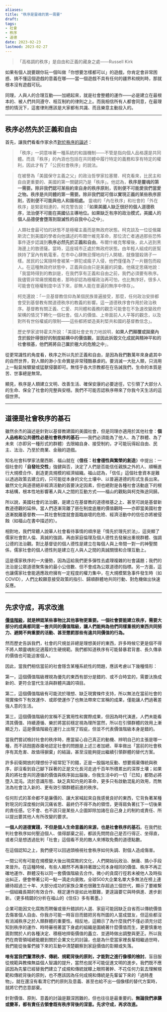 ```yaml
---
aliases: 
title: "秩序是靈魂的第一需要"
draft: 
tags: 
- 社會
- 秩序
- 道德
date: 2023-02-23
lastmod: 2023-02-27
---
```

>「高格調的秩序」是自由和正義的藏身之處——Russell Kirk

如果有個人說要跟你玩一個叫做「你想要怎樣都可以」的遊戲，你肯定會非常困惑、搞不懂這個遊戲的意義在哪——當一個遊戲不具有任何的疆界和規則時，那就根本沒有遊戲可玩。

同理，人與人的合理互動——加總起來，就是社會整體的運作——必是建立在最根本的、被人們共同遵守、相互制約的律則之上。而我相信所有人都會同意，在最理想的情況下，這套律則應該是大家都有共識、而且樂意主動投入的。

---

## 秩序必然先於正義和自由

首先，讓我們看看作家余杰[對於秩序的論述](https://rightpoint.site/column-yujie-kirk-210909/)：

> 「秩序」一詞意味著一種系統的和諧機制——不管是指向個人品格還是共同體。而且「秩序」的內涵也包括在共同體中履行特定的義務和享有特定的權利，因此才有了「公民社會秩序」的說法。

> 在被譽為「美國保守主義之父」的政治哲學家拉塞爾．柯克看來，比民主和自由更重要的、美國的第一關鍵詞乃是「秩序」。他認為，**秩序是靈魂的第一需要。除非我們認可某些約束自身的秩序原則，否則便不可能愛我們當愛之物。秩序是共同體的第一需要。除非我們認可借以實現正義的某些秩序原則，否則便不可能與他人和諧相處。** 靈魂的「內在秩序」和社會的「外在秩序」是緊密相連的，柯克警告說：「**如果美國人缺乏很好的個人道德秩序，法治便不可能在美國佔主導地位。如果缺乏有序的政治模式，美國人的個人品德便會墮落到毀滅性的自我中心之中**」。

> 人類社會最可怕的狀態不是極權主義而是無政府狀態。柯克談及一位從俄羅斯流亡到美國的學者向他講述的布爾什維克革命，那位流亡者通過那些恐怖事件逐步認識到**秩序必然先於正義和自由**。布爾什維克奪權後，此人逃到黑海邊上的敖德薩。當時，這座城市正處於無政府狀態。由年輕人組成的匪幫挾持了室內有軌電車，在市中心肆無忌憚地向行人開槍，就像獵殺鴿子一樣。居民的公寓隨時會被某一罪犯或瘋子入侵，他們僅僅為了一片麵包而殺人。在這種無政府狀態中，正義與自由只是美麗的詞彙。他痛定思痛地說：「我當時得到的教訓是，在我們享有正義和自由之前，我們必須要有秩序。我儘管非常痛恨獨裁者，那時卻認為極權政治再可怕，也比無序好。很多人可能會在極權制度中活下來，卻無人能在普遍的無序中倖存」。

> 柯克還說：「一旦基督教信仰為某個民族普遍接受，那麼，任何政治安排都會受到基督教有關道德秩序的教義的影響。這一道德秩序會作用於政治秩序。基督教有關正義、仁愛、共同體和義務的觀念可能會在不急速改變政府架構的情況下轉化一個社會。個人的價值、上帝面前人人平等的觀念，以及對所有世俗權威的限制——這些都將塑造美利堅共和國的基督教信念」。

> 歷史學家波特霍夫所說：「美國社會史有力地說明，**如果人們顛覆或拋棄內含於設計得很好的制度結構中的價值觀，並因此拆毀文化成就與精神平和的社會根基，他們將將自己置於極大的危險之中**」。

從更常識性的角度看，秩序之所以先於正義和自由，是因為我們數萬年來身處其中的自然世界，對人類的渺小生命實是非常殘酷暴虐的。要消滅一大批人類，只消用上一點氣候驟變或猛獸侵襲即可。無怪乎各大宗教都在在告誡我們，生命的本質是苦、世事總是無常。

顯見，秩序是人類建立文明、改善生活、確保安康的必要途徑，它引領了大部分人的生命、保全了社會的完整與安穩。我們不可能否認秩序帶來了你我今天生活的這個世界。

---

## 道德是社會秩序的基石

雖然余杰的論述是針對以基督教建國的美國社會，但是同理亦適用於其他社會：**個人品格和公共德性必是社會秩序的基石**——我們必須能為了他人、為了群體、為了未來（亦即另一種形式的群體）去限縮自身、接受制約，才可能玩得起自由、民主、法治、乃至於商業、金融的遊戲。

知名社會科學家法蘭西斯．福山就在《**信任：社會德性與繁榮的創造**》中提出：一個社會的「**自發社交性**」強健與否，決定了人們是否能信任親族之外的人、順暢進行大規模合作、創造更具規模的經濟組織。福山認為，「信任」這個社會資本是難以透過政策去建立的，只可能從本身的文化土壤中、以普遍道德的形式生長出來。雖然文化與道德絕非經濟活動的首要決定因素，但也絕對是各種社會活動底下的根本結構，根本性地影響著人與人之間的互動方式——福山的觀點與柯克殊途同歸。

所以說，美國社會的法治觀，是建立在基督教的道德根基之上、甚至可說是基督新教道德觀的延伸。當人們逐漸背離了嵌在制度底層的價值觀時——亦即當美國社會逐漸脫離基督教——其社會制度就會面臨崩壞的危險、經濟活動中的信任亦將被侵蝕（如福山在書中描述的）。

相對地，我們常聽人說華人社會看待事情的順序是「情先於理先於法」，這突顯了儒家社會對人倫、真誠的強調，再由家庭倫理及個人德性去發展出重視群體、強調公德的法治觀。對比基督徒的個人德性是建立在每個人與上帝間一對一的神聖關係，儒家社會的個人德性則是建立在人與人之間的真誠關懷和合理互動上。

這是儒家秩序的一大優勢，因為這給我們更多彈性去處理複雜的社會議題；我們的法治是公眾道德聚焦後的最小公倍數、但不會成為公眾道德的指標。另一方面，這也讓儒家社會能適應政府擁有一定程度的權力集中，在大規模緊急事件發生時（如COVID），人們比較願意接受政策的指引、歸順群體地共同行動、對危機做出快速反應。

---

## 先求守成，再求改進

**[價值階級](「價值階級」之於個人和社會.md)，就是辨認某些事物比其他事物更重要。一個社會要能建立秩序，需要大部分的成員都同意一套共同的價值階級，讓人們能夠為他們同樣重視的東西共同努力、避開不夠重要的活動、甚至懲罰那些有違共同價值的行為。**

然而歷史告訴我們，社會的尺規並非總是理想美好的東西，許多時候它更是個不得不將人類靈魂削足適履的生硬規範。我們都知道秩序有可能替暴君背書、長久傳承的價值也可能迫害個人。

因此，當我們相信當前的社會隱含某種系統性的問題，應該考慮以下幾種情形：

第一，這個價值階級裡視為優先的東西有部分是錯的、或不合時宜的，需要汰換成新的、更符合當代生活與群體共識的項目。

第二，這個價值階級有可能流於理想、缺乏現實條件支持，所以無法在當前社會的現實條件下有效運作、或即使運作了也無法帶來它宣稱的成果，僅能讓人們過著差強人意的生活。

第三，這個價值階級的宣稱不乏實用性和實際成果，但因為時代演進，人們未能看清其價值、持續遵循、樂於將當前穩定視為理所當然，所以在引領群體的效用上漸顯乏力，這是價值階級在運行上出現了瑕疵，但並不代表價值階級本身是錯的。

當我們嘗試檢討社會的秩序時，應當留心自己真正的動機、辨明自己的主張是哪一種，而不該囫圇吞棗地認定社會的問題是上述三者加總、草率做出「當前的社會秩序有其危害、故值得摒棄」的結論，甚至沒能夠提出繼續引領群體的替代方案。

許多前衛開放的理想份子經常犯下的錯，正是一股腦地反動、想要揚棄傳統與秩序，卻沒看到自己腳下踩著的正是文化長河走過千百年所積累出的深厚土壤；如果真的將社會共同遵循的價值與秩序拋出腦後，你我生活中的一切「已知」都勢必將墮入混沌。流於意識形態、缺乏真知灼見的革命，更多只有啟動混亂的效用，而無法為社會注入新的、更有效引領群體前進的秩序。

任何形式的革命都不是廉價的、讓大家喊起來自我感覺良好的東西，它背負著某種對現況的深度檢討與沉痛省思、最終仍不得不為的領悟，更得肩負著扛下一切後果的責任感。它不會、也不該只是某些人企圖卸除加諸在自己身上的制約或責任、所以提出要其他人有所改變的要求。

**一個人的道德實踐，不但是個人生命意義的來源，也是社會秩序的基石**。在我們批判社會秩序如何壓迫個人、值得鄙棄之前，都該先問問自己是否行得正、坐得直，或者只是想透過批判「社會」這個看不見的敵人來博取免費的道德點數。

在這個認知之上，我們便可以回過頭檢視社會秩序如何失調、對個人造成傷害。

一間公司有可能在規模變大後出現腐敗的文化，人們開始玩政治、酬庸、搞小手段來晉升。在這種時候，有些人顯然不再秉持著跟公司本身相同的價值、秩序不再正確地運作、群體沒有以同一套價值階級去合作。微小的貪腐行徑若未被他人及時指出糾正，便會帶著公司一點一滴走向衰敗。全球500大企業名單大多無法在榜上連續待超過三十年、大部分成功的家族企業也很難生存超過三個世代，顯示了要維繫一個組織長期的有效合作、穩定運作是如此地艱難，更遑論要它與時俱進、進步創新。（更多精闢的分析在福山的《信任》多有著墨。）

企業可能因文化腐敗而聘僱或晉升錯誤的人選、家庭可能因缺乏自省而以傳統價值去傷害個人自由、你我亦可能一時盲目而錯把另有所圖的人當成盟友，但這些都沒有消減秩序之於人類群體的重要性。相反地，這顯示了為什麼我們不僅必須充分認知到秩序的運作、時時審視著當下身處的組織是圍繞著什麼價值而生，更要慎重地面對關於人的各種決定、積極地捍衛價值的矗立、並適時做出調整與更正。所以我們在商管領域總能聽到關於企業文化的討論，也是為什麼當家裡長輩相繼過世時，我們能從後輩們接下來的互動中清楚觀察到家庭價值的彰顯或失落。

**唯有當我們釐清秩序、傳統、規範背後的原則，才能對之進行像樣的檢討**。盲目服從規範與教條無益個人智識的提升，當然也就不可能促進文明的進步。我們既不應該因為先輩已經替我們建立了成規和傳統就矇上眼照著幹、不花任何力氣去理解規範和傳統背後的原則，也不應該因為任何成規和傳統是先輩留下來的「過時產物」，就在還沒有看清它們的原則及意義、甚至也給不出一個像樣的替代方案時，就將它們恣意鄙棄。

針對價值、原則、意義的討論是艱深困難的，但也往往是最重要的。**無論我們承襲或變革，都有責任去領會既有秩序背後的深意。先求守成，再求改進。**